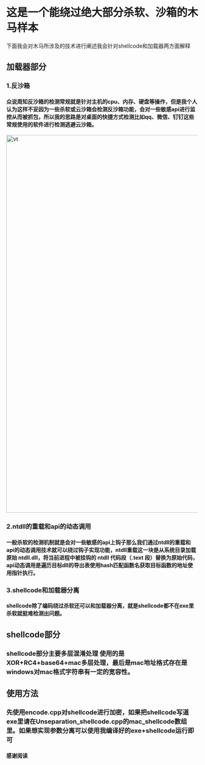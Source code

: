 # 这是一个能绕过绝大部分杀软、沙箱的木马样本
下面我会对木马所涉及的技术进行阐述我会针对shellcode和加载器两方面解释
## 加载器部分
### 1.反沙箱 
#### 众说周知反沙箱的检测常规就是针对主机的cpu、内存、硬盘等操作，但是我个人认为这样不妥因为一些杀软或云沙箱会检测反沙箱功能，会对一些敏感api进行监控从而被抓包，所以我的思路是对桌面的快捷方式检测比如qq、微信、钉钉这些常规使用的软件进行检测逃避云沙箱。
<img width="1918" height="990" alt="vt" src="https://github.com/user-attachments/assets/f6c4d58e-374d-428f-bf0b-73c3ef8233e8" />

###  2.ntdll的重载和api的动态调用

####  一般杀软的检测机制就是会对一些敏感的api上钩子那么我们通过ntdll的重载和api的动态调用技术就可以绕过钩子实现功能，ntdll重载这一块是从系统目录加载原始 ntdll.dll，将当前进程中被挂钩的 ntdll 代码段（.text 段）替换为原始代码，api动态调用是遍历目标dll的导出表使用hash匹配函数名获取目标函数的地址使用指针执行。

### 3.shellcode和加载器分离
#### shellcode除了编码绕过杀软还可以和加载器分离，就是shellcode都不在exe里杀软就挺难检测出问题。

## shellcode部分
### shellcode部分主要多层混淆处理 使用的是XOR+RC4+base64+mac多层处理，最后是mac地址格式存在是windows对mac格式字符串有一定的宽容性。 

## 使用方法
### 先使用encode.cpp对shellcode进行加密，如果把shellcode写道exe里请在Unseparation_shellcode.cpp的mac_shellcode数组里。如果想实现参数分离可以使用我编译好的exe+shellcode运行即可

#### 感谢阅读
